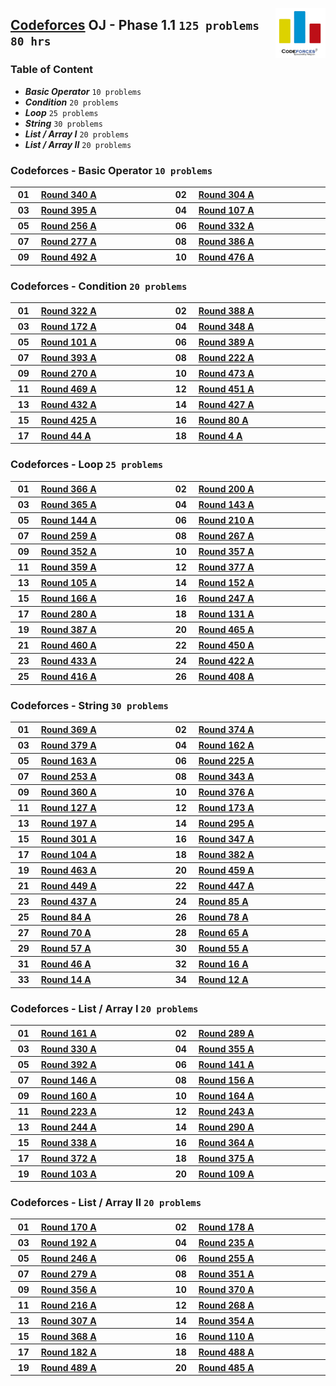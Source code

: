 <img align="right" width="80" src="/logos/codeforces.png"></img>

## [Codeforces](https://codeforces.com/) OJ - Phase 1.1 `125 problems` `80 hrs`

### Table of Content

- ***Basic Operator***   `10 problems`
- ***Condition***        `20 problems`
- ***Loop***             `25 problems`
- ***String***           `30 problems`
- ***List / Array I***   `20 problems`
- ***List / Array II***  `20 problems`

### Codeforces - Basic Operator `10 problems`

<table>
    <tbody>
        <tr>
<th align="center" width="50px">01</th><th align="left" width="550px"><a href="https://codeforces.com/problemset/problem/617/A">Round 340 A</a></th>
<th align="center" width="50px">02</th><th align="left" width="550px"><a href="https://codeforces.com/problemset/problem/546/A">Round 304 A</a></th>
        </tr>
        <tr>
<th align="center" width="50px">03</th><th align="left" width="550px"><a href="https://codeforces.com/problemset/problem/764/A">Round 395 A</a></th>
<th align="center" width="50px">04</th><th align="left" width="550px"><a href="https://codeforces.com/problemset/problem/151/A">Round 107 A</a></th>
        </tr>
        <tr>
<th align="center" width="50px">05</th><th align="left" width="550px"><a href="https://codeforces.com/problemset/problem/448/A">Round 256 A</a></th>
<th align="center" width="50px">06</th><th align="left" width="550px"><a href="https://codeforces.com/problemset/problem/599/A">Round 332 A</a></th>
        </tr>
        <tr>
<th align="center" width="50px">07</th><th align="left" width="550px"><a href="https://codeforces.com/problemset/problem/486/A">Round 277 A</a></th>
<th align="center" width="50px">08</th><th align="left" width="550px"><a href="https://codeforces.com/problemset/problem/746/A">Round 386 A</a></th>
        </tr>
        <tr>
<th align="center" width="50px">09</th><th align="left" width="550px"><a href="https://codeforces.com/problemset/problem/996/A">Round 492 A</a></th>
<th align="center" width="50px">10</th><th align="left" width="550px"><a href="https://codeforces.com/problemset/problem/965/A">Round 476 A</a></th>
        </tr>
    </tbody>
</table>

### Codeforces - Condition `20 problems`

<table>
    <tbody>
        <tr>
<th align="center" width="50px">01</th><th align="left" width="550px"><a href="https://codeforces.com/problemset/problem/581/A">Round 322 A</a></th>
<th align="center" width="50px">02</th><th align="left" width="550px"><a href="https://codeforces.com/problemset/problem/749/A">Round 388 A</a></th>
        </tr>
        <tr>
<th align="center" width="50px">03</th><th align="left" width="550px"><a href="https://codeforces.com/problemset/problem/281/A">Round 172 A</a></th>
<th align="center" width="50px">04</th><th align="left" width="550px"><a href="https://codeforces.com/problemset/problem/669/A">Round 348 A</a></th>
        </tr>
        <tr>
<th align="center" width="50px">05</th><th align="left" width="550px"><a href="https://codeforces.com/problemset/problem/141/A">Round 101 A</a></th>
<th align="center" width="50px">06</th><th align="left" width="550px"><a href="https://codeforces.com/problemset/problem/752/A">Round 389 A</a></th>
        </tr>
        <tr>
<th align="center" width="50px">07</th><th align="left" width="550px"><a href="https://codeforces.com/problemset/problem/760/A">Round 393 A</a></th>
<th align="center" width="50px">08</th><th align="left" width="550px"><a href="https://codeforces.com/problemset/problem/378/A">Round 222 A</a></th>
        </tr>
        <tr>
<th align="center" width="50px">09</th><th align="left" width="550px"><a href="https://codeforces.com/problemset/problem/472/A">Round 270 A</a></th>
<th align="center" width="50px">10</th><th align="left" width="550px"><a href="https://codeforces.com/problemset/problem/959/A">Round 473 A</a></th>
        </tr>
        <tr>
<th align="center" width="50px">11</th><th align="left" width="550px"><a href="https://codeforces.com/problemset/problem/950/A">Round 469 A</a></th>
<th align="center" width="50px">12</th><th align="left" width="550px"><a href="https://codeforces.com/problemset/problem/898/A">Round 451 A</a></th>
        </tr>
        <tr>
<th align="center" width="50px">13</th><th align="left" width="550px"><a href="https://codeforces.com/problemset/problem/851/A">Round 432 A</a></th>
<th align="center" width="50px">14</th><th align="left" width="550px"><a href="https://codeforces.com/problemset/problem/835/A">Round 427 A</a></th>
        </tr>
        <tr>
<th align="center" width="50px">15</th><th align="left" width="550px"><a href="https://codeforces.com/problemset/problem/832/A">Round 425 A</a></th>
<th align="center" width="50px">16</th><th align="left" width="550px"><a href="https://codeforces.com/problemset/problem/104/A">Round 80 A</a></th>
        </tr>
        <tr>
<th align="center" width="50px">17</th><th align="left" width="550px"><a href="https://codeforces.com/problemset/problem/47/A">Round 44 A</a></th>
<th align="center" width="50px">18</th><th align="left" width="550px"><a href="https://codeforces.com/problemset/problem/4/A">Round 4 A</a></th>
        </tr>
    </tbody>
</table>

### Codeforces - Loop `25 problems`

<table>
    <tbody>
        <tr>
<th align="center" width="50px">01</th><th align="left" width="550px"><a href="https://codeforces.com/problemset/problem/705/A">Round 366 A</a></th>
<th align="center" width="50px">02</th><th align="left" width="550px"><a href="https://codeforces.com/problemset/problem/344/A">Round 200 A</a></th>
        </tr>
        <tr>
<th align="center" width="50px">03</th><th align="left" width="550px"><a href="https://codeforces.com/problemset/problem/703/A">Round 365 A</a></th>
<th align="center" width="50px">04</th><th align="left" width="550px"><a href="https://codeforces.com/problemset/problem/231/A">Round 143 A</a></th>
        </tr>
        <tr>
<th align="center" width="50px">05</th><th align="left" width="550px"><a href="https://codeforces.com/problemset/problem/233/A">Round 144 A</a></th>
<th align="center" width="50px">06</th><th align="left" width="550px"><a href="https://codeforces.com/problemset/problem/361/A">Round 210 A</a></th>
        </tr>
        <tr>
<th align="center" width="50px">07</th><th align="left" width="550px"><a href="https://codeforces.com/problemset/problem/454/A">Round 259 A</a></th>
<th align="center" width="50px">08</th><th align="left" width="550px"><a href="https://codeforces.com/problemset/problem/467/A">Round 267 A</a></th>
        </tr>
        <tr>
<th align="center" width="50px">09</th><th align="left" width="550px"><a href="https://codeforces.com/problemset/problem/672/A">Round 352 A</a></th>
<th align="center" width="50px">10</th><th align="left" width="550px"><a href="https://codeforces.com/problemset/problem/681/A">Round 357 A</a></th>
        </tr>
        <tr>
<th align="center" width="50px">11</th><th align="left" width="550px"><a href="https://codeforces.com/problemset/problem/686/A">Round 359 A</a></th>
<th align="center" width="50px">12</th><th align="left" width="550px"><a href="https://codeforces.com/problemset/problem/732/A">Round 377 A</a></th>
        </tr>
        <tr>
<th align="center" width="50px">13</th><th align="left" width="550px"><a href="https://codeforces.com/problemset/problem/148/A">Round 105 A</a></th>
<th align="center" width="50px">14</th><th align="left" width="550px"><a href="https://codeforces.com/problemset/problem/248/A">Round 152 A</a></th>
        </tr>
        <tr>
<th align="center" width="50px">15</th><th align="left" width="550px"><a href="https://codeforces.com/problemset/problem/271/A">Round 166 A</a></th>
<th align="center" width="50px">16</th><th align="left" width="550px"><a href="https://codeforces.com/problemset/problem/431/A">Round 247 A</a></th>
        </tr>
        <tr>
<th align="center" width="50px">17</th><th align="left" width="550px"><a href="https://codeforces.com/problemset/problem/492/A">Round 280 A</a></th>
<th align="center" width="50px">18</th><th align="left" width="550px"><a href="https://codeforces.com/problemset/problem/214/A">Round 131 A</a></th>
        </tr>
        <tr>
<th align="center" width="50px">19</th><th align="left" width="550px"><a href="https://codeforces.com/problemset/problem/747/A">Round 387 A</a></th>
<th align="center" width="50px">20</th><th align="left" width="550px"><a href="https://codeforces.com/problemset/problem/935/A">Round 465 A</a></th>
        </tr>
        <tr>
<th align="center" width="50px">21</th><th align="left" width="550px"><a href="https://codeforces.com/problemset/problem/919/A">Round 460 A</a></th>
<th align="center" width="50px">22</th><th align="left" width="550px"><a href="https://codeforces.com/problemset/problem/900/A">Round 450 A</a></th>
        </tr>
        <tr>
<th align="center" width="50px">23</th><th align="left" width="550px"><a href="https://codeforces.com/problemset/problem/854/A">Round 433 A</a></th>
<th align="center" width="50px">24</th><th align="left" width="550px"><a href="https://codeforces.com/problemset/problem/822/A">Round 422 A</a></th>
        </tr>
        <tr>
<th align="center" width="50px">25</th><th align="left" width="550px"><a href="https://codeforces.com/problemset/problem/811/A">Round 416 A</a></th>
<th align="center" width="50px">26</th><th align="left" width="550px"><a href="https://codeforces.com/problemset/problem/796/A">Round 408 A</a></th>
        </tr>
    </tbody>
</table>

### Codeforces - String `30 problems`

<table>
    <tbody>
        <tr>
<th align="center" width="50px">01</th><th align="left" width="550px"><a href="https://codeforces.com/problemset/problem/711/A">Round 369 A</a></th>
<th align="center" width="50px">02</th><th align="left" width="550px"><a href="https://codeforces.com/problemset/problem/721/A">Round 374 A</a></th>
        </tr>
        <tr>
<th align="center" width="50px">03</th><th align="left" width="550px"><a href="https://codeforces.com/problemset/problem/734/A">Round 379 A</a></th>
<th align="center" width="50px">04</th><th align="left" width="550px"><a href="https://codeforces.com/problemset/problem/265/A">Round 162 A</a></th>
        </tr>
        <tr>
<th align="center" width="50px">05</th><th align="left" width="550px"><a href="https://codeforces.com/problemset/problem/266/A">Round 163 A</a></th>
<th align="center" width="50px">06</th><th align="left" width="550px"><a href="https://codeforces.com/problemset/problem/384/A">Round 225 A</a></th>
        </tr>
        <tr>
<th align="center" width="50px">07</th><th align="left" width="550px"><a href="https://codeforces.com/problemset/problem/443/A">Round 253 A</a></th>
<th align="center" width="50px">08</th><th align="left" width="550px"><a href="https://codeforces.com/problemset/problem/629/A">Round 343 A</a></th>
        </tr>
        <tr>
<th align="center" width="50px">09</th><th align="left" width="550px"><a href="https://codeforces.com/problemset/problem/688/A">Round 360 A</a></th>
<th align="center" width="50px">10</th><th align="left" width="550px"><a href="https://codeforces.com/problemset/problem/731/A">Round 376 A</a></th>
        </tr>
        <tr>
<th align="center" width="50px">11</th><th align="left" width="550px"><a href="https://codeforces.com/problemset/problem/202/A">Round 127 A</a></th>
<th align="center" width="50px">12</th><th align="left" width="550px"><a href="https://codeforces.com/problemset/problem/282/A">Round 173 A</a></th>
        </tr>
        <tr>
<th align="center" width="50px">13</th><th align="left" width="550px"><a href="https://codeforces.com/problemset/problem/339/A">Round 197 A</a></th>
<th align="center" width="50px">14</th><th align="left" width="550px"><a href="https://codeforces.com/problemset/problem/520/A">Round 295 A</a></th>
        </tr>
        <tr>
<th align="center" width="50px">15</th><th align="left" width="550px"><a href="https://codeforces.com/problemset/problem/540/A">Round 301 A</a></th>
<th align="center" width="50px">16</th><th align="left" width="550px"><a href="https://codeforces.com/problemset/problem/664/A">Round 347 A</a></th>
        </tr>
        <tr>
<th align="center" width="50px">17</th><th align="left" width="550px"><a href="https://codeforces.com/problemset/problem/146/A">Round 104 A</a></th>
<th align="center" width="50px">18</th><th align="left" width="550px"><a href="https://codeforces.com/problemset/problem/735/A">Round 382 A</a></th>
        </tr>
        <tr>
<th align="center" width="50px">19</th><th align="left" width="550px"><a href="https://codeforces.com/problemset/problem/932/A">Round 463 A</a></th>
<th align="center" width="50px">20</th><th align="left" width="550px"><a href="https://codeforces.com/problemset/problem/918/A">Round 459 A</a></th>
        </tr>
        <tr>
<th align="center" width="50px">21</th><th align="left" width="550px"><a href="https://codeforces.com/problemset/problem/897/A">Round 449 A</a></th>
<th align="center" width="50px">22</th><th align="left" width="550px"><a href="https://codeforces.com/problemset/problem/894/A">Round 447 A</a></th>
        </tr>
        <tr>
<th align="center" width="50px">23</th><th align="left" width="550px"><a href="https://codeforces.com/problemset/problem/867/A">Round 437 A</a></th>
<th align="center" width="50px">24</th><th align="left" width="550px"><a href="https://codeforces.com/problemset/problem/112/A">Round 85 A</a></th>
        </tr>
        <tr>
<th align="center" width="50px">25</th><th align="left" width="550px"><a href="https://codeforces.com/problemset/problem/110/A">Round 84 A</a></th>
<th align="center" width="50px">26</th><th align="left" width="550px"><a href="https://codeforces.com/problemset/problem/99/A">Round 78 A</a></th>
        </tr>
        <tr>
<th align="center" width="50px">27</th><th align="left" width="550px"><a href="https://codeforces.com/problemset/problem/78/A">Round 70 A</a></th>
<th align="center" width="50px">28</th><th align="left" width="550px"><a href="https://codeforces.com/problemset/problem/71/A">Round 65 A</a></th>
        </tr>
        <tr>
<th align="center" width="50px">29</th><th align="left" width="550px"><a href="https://codeforces.com/problemset/problem/61/A">Round 57 A</a></th>
<th align="center" width="50px">30</th><th align="left" width="550px"><a href="https://codeforces.com/problemset/problem/59/A">Round 55 A</a></th>
        </tr>
        <tr>
<th align="center" width="50px">31</th><th align="left" width="550px"><a href="https://codeforces.com/problemset/problem/49/A">Round 46 A</a></th>
<th align="center" width="50px">32</th><th align="left" width="550px"><a href="https://codeforces.com/problemset/problem/16/A">Round 16 A</a></th>
        </tr>
        <tr>
<th align="center" width="50px">33</th><th align="left" width="550px"><a href="https://codeforces.com/problemset/problem/14/A">Round 14 A</a></th>
<th align="center" width="50px">34</th><th align="left" width="550px"><a href="https://codeforces.com/problemset/problem/12/A">Round 12 A</a></th>
        </tr>
    </tbody>
</table>

### Codeforces - List / Array I `20 problems`

<table>
    <tbody>
        <tr>
<th align="center" width="50px">01</th><th align="left" width="550px"><a href="https://codeforces.com/problemset/problem/263/A">Round 161 A</a></th>
<th align="center" width="50px">02</th><th align="left" width="550px"><a href="https://codeforces.com/problemset/problem/509/A">Round 289 A</a></th>
        </tr>
        <tr>
<th align="center" width="50px">03</th><th align="left" width="550px"><a href="https://codeforces.com/problemset/problem/595/A">Round 330 A</a></th>
<th align="center" width="50px">04</th><th align="left" width="550px"><a href="https://codeforces.com/problemset/problem/677/A">Round 355 A</a></th>
        </tr>
        <tr>
<th align="center" width="50px">05</th><th align="left" width="550px"><a href="https://codeforces.com/problemset/problem/758/A">Round 392 A</a></th>
<th align="center" width="50px">06</th><th align="left" width="550px"><a href="https://codeforces.com/problemset/problem/228/A">Round 141 A</a></th>
        </tr>
        <tr>
<th align="center" width="50px">07</th><th align="left" width="550px"><a href="https://codeforces.com/problemset/problem/236/A">Round 146 A</a></th>
<th align="center" width="50px">08</th><th align="left" width="550px"><a href="https://codeforces.com/problemset/problem/255/A">Round 156 A</a></th>
        </tr>
        <tr>
<th align="center" width="50px">09</th><th align="left" width="550px"><a href="https://codeforces.com/problemset/problem/262/A">Round 160 A</a></th>
<th align="center" width="50px">10</th><th align="left" width="550px"><a href="https://codeforces.com/problemset/problem/268/A">Round 164 A</a></th>
        </tr>
        <tr>
<th align="center" width="50px">11</th><th align="left" width="550px"><a href="https://codeforces.com/problemset/problem/381/A">Round 223 A</a></th>
<th align="center" width="50px">12</th><th align="left" width="550px"><a href="https://codeforces.com/problemset/problem/426/A">Round 243 A</a></th>
        </tr>
        <tr>
<th align="center" width="50px">13</th><th align="left" width="550px"><a href="https://codeforces.com/problemset/problem/427/A">Round 244 A</a></th>
<th align="center" width="50px">14</th><th align="left" width="550px"><a href="https://codeforces.com/problemset/problem/510/A">Round 290 A</a></th>
        </tr>
        <tr>
<th align="center" width="50px">15</th><th align="left" width="550px"><a href="https://codeforces.com/problemset/problem/615/A">Round 338 A</a></th>
<th align="center" width="50px">16</th><th align="left" width="550px"><a href="https://codeforces.com/problemset/problem/701/A">Round 364 A</a></th>
        </tr>
        <tr>
<th align="center" width="50px">17</th><th align="left" width="550px"><a href="https://codeforces.com/problemset/problem/716/A">Round 372 A</a></th>
<th align="center" width="50px">18</th><th align="left" width="550px"><a href="https://codeforces.com/problemset/problem/723/A">Round 375 A</a></th>
        </tr>
        <tr>
<th align="center" width="50px">19</th><th align="left" width="550px"><a href="https://codeforces.com/problemset/problem/144/A">Round 103 A</a></th>
<th align="center" width="50px">20</th><th align="left" width="550px"><a href="https://codeforces.com/problemset/problem/155/A">Round 109 A</a></th>
        </tr>
    </tbody>
</table>

### Codeforces - List / Array II `20 problems`

<table>
    <tbody>
        <tr>
<th align="center" width="50px">01</th><th align="left" width="550px"><a href="https://codeforces.com/problemset/problem/278/A">Round 170 A</a></th>
<th align="center" width="50px">02</th><th align="left" width="550px"><a href="https://codeforces.com/problemset/problem/294/A">Round 178 A</a></th>
        </tr>
        <tr>
<th align="center" width="50px">03</th><th align="left" width="550px"><a href="https://codeforces.com/problemset/problem/330/A">Round 192 A</a></th>
<th align="center" width="50px">04</th><th align="left" width="550px"><a href="https://codeforces.com/problemset/problem/401/A">Round 235 A</a></th>
        </tr>
        <tr>
<th align="center" width="50px">05</th><th align="left" width="550px"><a href="https://codeforces.com/problemset/problem/432/A">Round 246 A</a></th>
<th align="center" width="50px">06</th><th align="left" width="550px"><a href="https://codeforces.com/problemset/problem/447/A">Round 255 A</a></th>
        </tr>
        <tr>
<th align="center" width="50px">07</th><th align="left" width="550px"><a href="https://codeforces.com/problemset/problem/490/A">Round 279 A</a></th>
<th align="center" width="50px">08</th><th align="left" width="550px"><a href="https://codeforces.com/problemset/problem/673/A">Round 351 A</a></th>
        </tr>
        <tr>
<th align="center" width="50px">09</th><th align="left" width="550px"><a href="https://codeforces.com/problemset/problem/680/A">Round 356 A</a></th>
<th align="center" width="50px">10</th><th align="left" width="550px"><a href="https://codeforces.com/problemset/problem/712/A">Round 370 A</a></th>
        </tr>
        <tr>
<th align="center" width="50px">11</th><th align="left" width="550px"><a href="https://codeforces.com/problemset/problem/369/A">Round 216 A</a></th>
<th align="center" width="50px">12</th><th align="left" width="550px"><a href="https://codeforces.com/problemset/problem/469/A">Round 268 A</a></th>
        </tr>
        <tr>
<th align="center" width="50px">13</th><th align="left" width="550px"><a href="https://codeforces.com/problemset/problem/551/A">Round 307 A</a></th>
<th align="center" width="50px">14</th><th align="left" width="550px"><a href="https://codeforces.com/problemset/problem/676/A">Round 354 A</a></th>
        </tr>
        <tr>
<th align="center" width="50px">15</th><th align="left" width="550px"><a href="https://codeforces.com/problemset/problem/707/A">Round 368 A</a></th>
<th align="center" width="50px">16</th><th align="left" width="550px"><a href="https://codeforces.com/problemset/problem/157/A">Round 110 A</a></th>
        </tr>
        <tr>
<th align="center" width="50px">17</th><th align="left" width="550px"><a href="https://codeforces.com/problemset/problem/302/A">Round 182 A</a></th>
<th align="center" width="50px">18</th><th align="left" width="550px"><a href="https://codeforces.com/problemset/problem/994/A">Round 488 A</a></th>
        </tr>
        <tr>
<th align="center" width="50px">19</th><th align="left" width="550px"><a href="https://codeforces.com/problemset/problem/992/A">Round 489 A</a></th>
<th align="center" width="50px">20</th><th align="left" width="550px"><a href="https://codeforces.com/problemset/problem/987/A">Round 485 A</a></th>
        </tr>
    </tbody>
</table>
